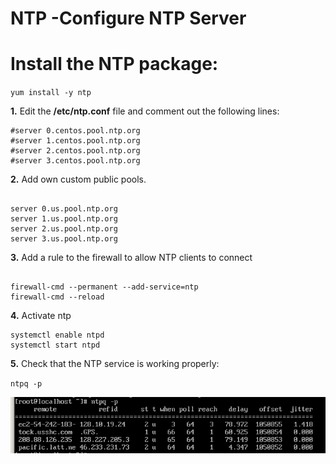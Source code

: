 # NTP -Configure NTP Server

# Install the NTP package:

`yum install -y ntp`

**1.** Edit the **/etc/ntp.conf** file and comment out the following lines:

```
#server 0.centos.pool.ntp.org
#server 1.centos.pool.ntp.org
#server 2.centos.pool.ntp.org
#server 3.centos.pool.ntp.org

```

**2.** Add own custom public pools.

```

server 0.us.pool.ntp.org
server 1.us.pool.ntp.org
server 2.us.pool.ntp.org
server 3.us.pool.ntp.org

```

**3.** Add a rule to the firewall to allow NTP clients to connect


```

firewall-cmd --permanent --add-service=ntp
firewall-cmd --reload

```

**4.** Activate ntp

```
systemctl enable ntpd
systemctl start ntpd

```


**5.** Check that the NTP service is working properly:

`ntpq -p`


![ntp1](https://github.com/sxcdennis/Linux-Guides/blob/master/images/ntp1.png?raw=true)
